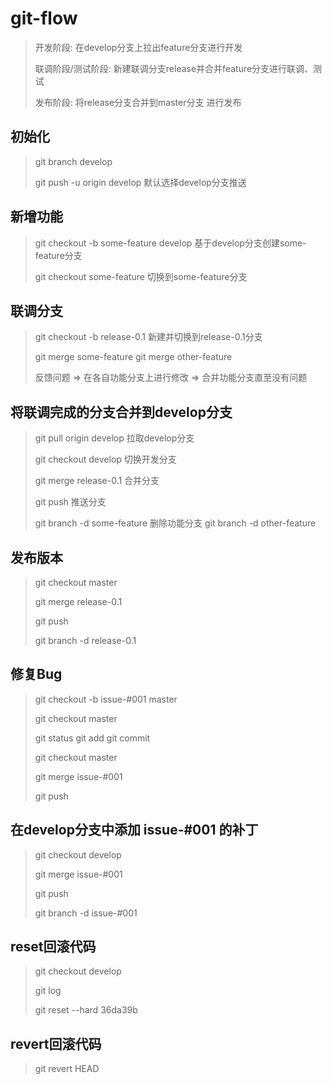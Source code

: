 # git-flow

> 开发阶段: 在develop分支上拉出feature分支进行开发
>
> 联调阶段/测试阶段: 新建联调分支release并合并feature分支进行联调、测试
>
> 发布阶段: 将release分支合并到master分支 进行发布

## 初始化
> git branch develop
>
> git push -u origin develop 默认选择develop分支推送

## 新增功能
> git checkout -b some-feature develop 基于develop分支创建some-feature分支
>
> git checkout some-feature 切换到some-feature分支

## 联调分支
> git checkout -b release-0.1 新建并切换到release-0.1分支
>
> git merge some-feature
> git merge other-feature
>
> 反馈问题 => 在各自功能分支上进行修改 => 合并功能分支直至没有问题

## 将联调完成的分支合并到develop分支
> git pull origin develop 拉取develop分支
>
> git checkout develop 切换开发分支
>
> git merge release-0.1 合并分支
>
> git push 推送分支
>
> git branch -d some-feature 删除功能分支
> git branch -d other-feature

## 发布版本
> git checkout master
>
> git merge release-0.1
>
> git push
>
> git branch -d release-0.1

## 修复Bug
> git checkout -b issue-#001 master
>
> git checkout master
>
> git status
> git add
> git commit
>
> git checkout master
>
> git merge issue-#001
>
> git push

## 在develop分支中添加 issue-#001 的补丁
> git checkout develop
>
> git merge issue-#001
>
> git push
>
> git branch -d issue-#001

## reset回滚代码
> git checkout develop
>
> git log
>
> git reset --hard 36da39b

## revert回滚代码
> git revert HEAD